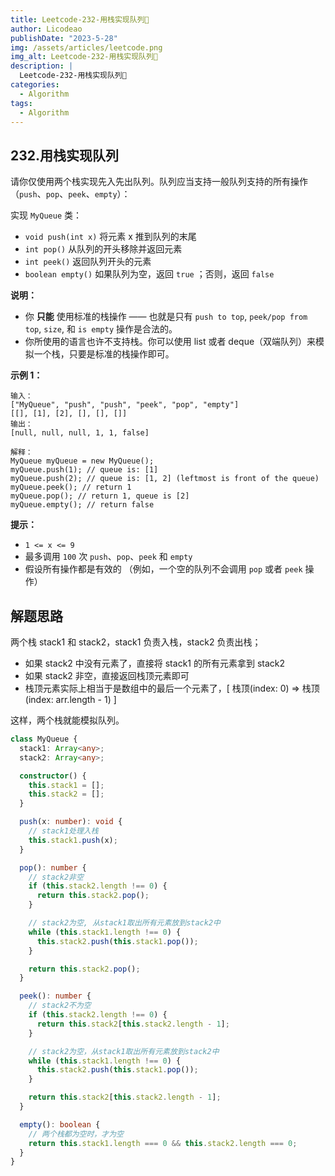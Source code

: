 ```yaml
---
title: Leetcode-232-用栈实现队列📌
author: Licodeao
publishDate: "2023-5-28"
img: /assets/articles/leetcode.png
img_alt: Leetcode-232-用栈实现队列📌
description: |
  Leetcode-232-用栈实现队列📌
categories:
  - Algorithm
tags:
  - Algorithm
---
```


## 232.用栈实现队列

请你仅使用两个栈实现先入先出队列。队列应当支持一般队列支持的所有操作（`push`、`pop`、`peek`、`empty`）：

实现 `MyQueue` 类：

- `void push(int x)` 将元素 x 推到队列的末尾
- `int pop()` 从队列的开头移除并返回元素
- `int peek()` 返回队列开头的元素
- `boolean empty()` 如果队列为空，返回 `true` ；否则，返回 `false`

**说明：**

- 你 **只能** 使用标准的栈操作 —— 也就是只有 `push to top`, `peek/pop from top`, `size`, 和 `is empty` 操作是合法的。
- 你所使用的语言也许不支持栈。你可以使用 list 或者 deque（双端队列）来模拟一个栈，只要是标准的栈操作即可。

**示例 1：**

```
输入：
["MyQueue", "push", "push", "peek", "pop", "empty"]
[[], [1], [2], [], [], []]
输出：
[null, null, null, 1, 1, false]

解释：
MyQueue myQueue = new MyQueue();
myQueue.push(1); // queue is: [1]
myQueue.push(2); // queue is: [1, 2] (leftmost is front of the queue)
myQueue.peek(); // return 1
myQueue.pop(); // return 1, queue is [2]
myQueue.empty(); // return false
```

**提示：**

- `1 <= x <= 9`
- 最多调用 `100` 次 `push`、`pop`、`peek` 和 `empty`
- 假设所有操作都是有效的 （例如，一个空的队列不会调用 `pop` 或者 `peek` 操作）

## 解题思路

两个栈 stack1 和 stack2，stack1 负责入栈，stack2 负责出栈；

- 如果 stack2 中没有元素了，直接将 stack1 的所有元素拿到 stack2
- 如果 stack2 非空，直接返回栈顶元素即可
- 栈顶元素实际上相当于是数组中的最后一个元素了，[ 栈顶(index: 0) => 栈顶(index: arr.length - 1) ]

这样，两个栈就能模拟队列。

```typescript
class MyQueue {
  stack1: Array<any>;
  stack2: Array<any>;

  constructor() {
    this.stack1 = [];
    this.stack2 = [];
  }

  push(x: number): void {
    // stack1处理入栈
    this.stack1.push(x);
  }

  pop(): number {
    // stack2非空
    if (this.stack2.length !== 0) {
      return this.stack2.pop();
    }

    // stack2为空, 从stack1取出所有元素放到stack2中
    while (this.stack1.length !== 0) {
      this.stack2.push(this.stack1.pop());
    }

    return this.stack2.pop();
  }

  peek(): number {
    // stack2不为空
    if (this.stack2.length !== 0) {
      return this.stack2[this.stack2.length - 1];
    }

    // stack2为空，从stack1取出所有元素放到stack2中
    while (this.stack1.length !== 0) {
      this.stack2.push(this.stack1.pop());
    }

    return this.stack2[this.stack2.length - 1];
  }

  empty(): boolean {
    // 两个栈都为空时，才为空
    return this.stack1.length === 0 && this.stack2.length === 0;
  }
}
```
